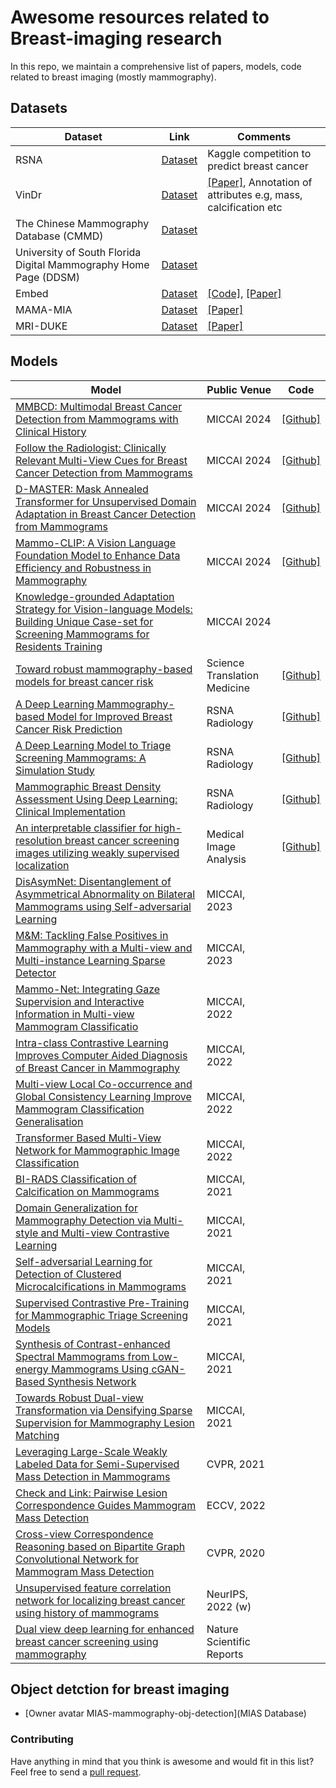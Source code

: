 # Awesome resources related to Breast-imaging research

In this repo, we maintain a comprehensive list of papers, models, code related to breast imaging (mostly mammography).

## Datasets

| Dataset                                                          | Link                                                                                   | Comments                                                                                                                                                                                                                                                        |
|------------------------------------------------------------------|----------------------------------------------------------------------------------------|-----------------------------------------------------------------------------------------------------------------------------------------------------------------------------------------------------------------------------------------------------------------|
| RSNA                                                             | [Dataset](https://www.kaggle.com/competitions/rsna-breast-cancer-detection/data)       | Kaggle competition to predict breast cancer                                                                                                                                                                                                                     |
| VinDr                                                            | [Dataset](https://vindr.ai/datasets/mammo)                                             | [[Paper]](https://www.nature.com/articles/s41597-023-02100-7), Annotation of attributes e.g, mass, calcification etc                                                                                                                                            |
| The Chinese Mammography Database (CMMD)                          | [Dataset](https://wiki.cancerimagingarchive.net/pages/viewpage.action?pageId=70230508) |                                                                                                                                                                                                                                                                 |
| University of South Florida Digital Mammography Home Page (DDSM) | [Dataset](http://www.eng.usf.edu/cvprg/Mammography/Database.html)                      |                                                                                                                                                                                                                                                                 |
| Embed                                                            | [Dataset](https://registry.opendata.aws/emory-breast-imaging-dataset-embed)            | [[Code]](https://github.com/Emory-HITI/EMBED_Open_Data/tree/main), [[Paper]](https://pubs.rsna.org/doi/epdf/10.1148/ryai.220047)                                                                                                                                |
| MAMA-MIA                                                         | [Dataset](https://www.synapse.org/#!Synapse:syn60868042)                             | [[Paper]](https://www.nature.com/articles/s41597-025-04707-4.epdf?sharing_token=hN0sIYx9xBHLh7Jme-EyqtRgN0jAjWel9jnR3ZoTv0M63MHwznp6osGWQYkRBYGpliGZiX01qKbeQxX3eLsrtFE2lYzbsZB-4iutqAf_t69U3ocfbyrTp7TohGoGXin8B0DSJB8c6XMJcG3YRUWiYD_VkBVPVAbM1IkjluzhEQM%3D) |
| MRI-DUKE                                                         | [Dataset](https://sites.duke.edu/mazurowski/resources/breast-cancer-mri-dataset/)                             | [[Paper]](https://pubs.rsna.org/doi/epdf/10.1148/ryai.240550) |



## Models

| Model                                                                                                                                                                                                                                                                                    | Public Venue                 | Code                                                          |
|------------------------------------------------------------------------------------------------------------------------------------------------------------------------------------------------------------------------------------------------------------------------------------------|------------------------------|---------------------------------------------------------------|
| [MMBCD: Multimodal Breast Cancer Detection from Mammograms with Clinical History](https://papers.miccai.org/miccai-2024/paper/1311_paper.pdf)                                                                                                                                            | MICCAI 2024                  | [[Github]](https://github.com/Mammo-IITD-AIIMS/MMBCD)         |
| [Follow the Radiologist: Clinically Relevant Multi-View Cues for Breast Cancer Detection from Mammograms](https://papers.miccai.org/miccai-2024/paper/1306_paper.pdf)                                                                                                                    | MICCAI 2024                  | [[Github]](https://github.com/Mammo-IITD-AIIMS/CEN)           |
| [D-MASTER: Mask Annealed Transformer for Unsupervised Domain Adaptation in Breast Cancer Detection from Mammograms](https://papers.miccai.org/miccai-2024/paper/1343_paper.pdf)                                                                                                          | MICCAI 2024                  | [[Github]](https://dmaster-iitd.github.io/webpage/)           |
| [Mammo-CLIP: A Vision Language Foundation Model to Enhance Data Efficiency and Robustness in Mammography](https://arxiv.org/abs/2405.12255)                                                                                                                                              | MICCAI 2024                  | [[Github]](https://github.com/batmanlab/Mammo-CLIP/tree/main) |
| [Knowledge-grounded Adaptation Strategy for Vision-language Models: Building Unique Case-set for Screening Mammograms for Residents Training](https://arxiv.org/abs/2405.19675)                                                                                                          | MICCAI 2024                  |                                                               |
| [Toward robust mammography-based models for breast cancer risk](https://www.science.org/doi/10.1126/scitranslmed.aba4373)                                                                                                                                                                | Science Translation Medicine | [[Github]](https://github.com/yala/OncoNet_Public)            |
| [A Deep Learning Mammography-based Model for Improved Breast Cancer Risk Prediction](https://pubs.rsna.org/doi/full/10.1148/radiol.2019182716)                                                                                                                                           | RSNA Radiology               | [[Github]](https://github.com/yala/OncoNet_Public)            |
| [A Deep Learning Model to Triage Screening Mammograms: A Simulation Study](https://pubs.rsna.org/doi/10.1148/radiol.2019182908)                                                                                                                                                          | RSNA Radiology               | [[Github]](https://github.com/yala/OncoNet_Public)            |                                                                                                                        | RSNA Radiology               | [[paper]](https://registry.opendata.aws/emory-breast-imaging-dataset-embed/), Large scale breast dataset             |
| [Mammographic Breast Density Assessment Using Deep Learning: Clinical Implementation](https://pubs.rsna.org/doi/10.1148/radiol.2018180694)                                                                                                                                               | RSNA Radiology               | [[Github]](https://github.com/yala/OncoNet_Public)            |
| [An interpretable classifier for high-resolution breast cancer screening images utilizing weakly supervised localization](https://www.sciencedirect.com/science/article/pii/S1361841520302723)                                                                                           | Medical Image Analysis       | [[Github]](https://github.com/nyukat/GMIC)                    |
| [DisAsymNet: Disentanglement of Asymmetrical Abnormality on Bilateral Mammograms using Self-adversarial Learning](https://conferences.miccai.org/2023/papers/208-Paper1291.html)                                                                                                         | MICCAI, 2023                 |                                                               |
| [M&M: Tackling False Positives in Mammography with a Multi-view and Multi-instance Learning Sparse Detector](https://conferences.miccai.org/2023/papers/394-Paper3448.html)                                                                                                              | MICCAI, 2023                 |                                                               |
| [Mammo-Net: Integrating Gaze Supervision and Interactive Information in Multi-view Mammogram Classificatio](https://conferences.miccai.org/2023/papers/398-Paper1299.html)                                                                                                               | MICCAI, 2022                 |                                                               |
| [Intra-class Contrastive Learning Improves Computer Aided Diagnosis of Breast Cancer in Mammography](https://conferences.miccai.org/2022/papers/266-Paper1938.html)                                                                                                                      | MICCAI, 2022                 |                                                               |
| [Multi-view Local Co-occurrence and Global Consistency Learning Improve Mammogram Classification Generalisation](https://arxiv.org/pdf/2209.10478.pdf)                                                                                                                                   | MICCAI, 2022                 |                                                               |
| [Transformer Based Multi-View Network for Mammographic Image Classification](https://conferences.miccai.org/2022/papers/523-Paper1238.html)                                                                                                                                              | MICCAI, 2022                 |                                                               |
| [BI-RADS Classification of Calcification on Mammograms](https://miccai2021.org/openaccess/paperlinks/2021/09/01/072-Paper2071.html)                                                                                                                                                      | MICCAI, 2021                 |                                                               |
| [Domain Generalization for Mammography Detection via Multi-style and Multi-view Contrastive Learning](https://miccai2021.org/openaccess/paperlinks/2021/09/01/159-Paper1740.html)                                                                                                        | MICCAI, 2021                 |                                                               |
| [Self-adversarial Learning for Detection of Clustered Microcalcifications in Mammograms](https://miccai2021.org/openaccess/paperlinks/2021/09/01/420-Paper1339.html)                                                                                                                     | MICCAI, 2021                 |                                                               |
| [Supervised Contrastive Pre-Training for Mammographic Triage Screening Models](https://miccai2021.org/openaccess/paperlinks/2021/09/01/461-Paper2074.html)                                                                                                                               | MICCAI, 2021                 |                                                               |
| [Synthesis of Contrast-enhanced Spectral Mammograms from Low-energy Mammograms Using cGAN-Based Synthesis Network](https://miccai2021.org/openaccess/paperlinks/2021/09/01/469-Paper1289.html)                                                                                           | MICCAI, 2021                 |                                                               |
| [Towards Robust Dual-view Transformation via Densifying Sparse Supervision for Mammography Lesion Matching](https://miccai2021.org/openaccess/paperlinks/2021/09/01/485-Paper1058.html)                                                                                                  | MICCAI, 2021                 |                                                               |
| [Leveraging Large-Scale Weakly Labeled Data for Semi-Supervised Mass Detection in Mammograms](https://openaccess.thecvf.com/content/CVPR2021/papers/Tang_Leveraging_Large-Scale_Weakly_Labeled_Data_for_Semi-Supervised_Mass_Detection_in_CVPR_2021_paper.pdf)                           | CVPR, 2021                   |                                                               |
| [Check and Link: Pairwise Lesion Correspondence Guides Mammogram Mass Detection](https://arxiv.org/pdf/2209.05809.pdf)                                                                                                                                                                   | ECCV, 2022                   |                                                               |
| [Cross-view Correspondence Reasoning based on Bipartite Graph Convolutional Network for Mammogram Mass Detection](https://openaccess.thecvf.com/content_CVPR_2020/papers/Liu_Cross-View_Correspondence_Reasoning_Based_on_Bipartite_Graph_Convolutional_Network_for_CVPR_2020_paper.pdf) | CVPR, 2020                   |                                                               | 
| [Unsupervised feature correlation network for localizing breast cancer using history of mammograms](https://www.cse.cuhk.edu.hk/~qdou/public/medneurips2022/108.pdf)                                                                                                                     | NeurIPS, 2022 (w)            |                                                               |
| [Dual view deep learning for enhanced breast cancer screening using mammography](https://www.nature.com/articles/s41598-023-50797-8)                                                                                                                                                     | Nature Scientific Reports    |                                                               |

## Object detction for breast imaging

- [Owner avatar MIAS-mammography-obj-detection](MIAS Database)

### Contributing

Have anything in mind that you think is awesome and would fit in this list? Feel free to send
a [pull request](https://github.com/batmanlab/awesome-breast-imaging-resources/pulls).

